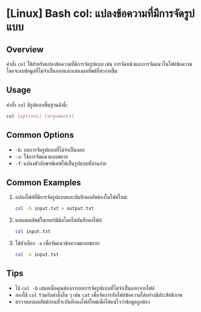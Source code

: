 # [Linux] Bash col: แปลงข้อความที่มีการจัดรูปแบบ

## Overview
คำสั่ง `col` ใช้สำหรับแปลงข้อความที่มีการจัดรูปแบบ เช่น การจัดหน้าและการจัดแนวในไฟล์ข้อความ โดยจะลบข้อมูลที่ไม่จำเป็นออกและแสดงผลลัพธ์ที่สะอาดขึ้น

## Usage
คำสั่ง `col` มีรูปแบบพื้นฐานดังนี้:

```bash
col [options] [arguments]
```

## Common Options
- `-b`: ลบการจัดรูปแบบที่ไม่จำเป็นออก
- `-x`: ใช้การจัดแนวแบบขยาย
- `-f`: แปลงตัวอักษรพิเศษให้เป็นรูปแบบที่อ่านง่าย

## Common Examples
1. แปลงไฟล์ที่มีการจัดรูปแบบและบันทึกผลลัพธ์ลงในไฟล์ใหม่:
   ```bash
   col -b input.txt > output.txt
   ```

2. แสดงผลลัพธ์ในเทอร์มินัลโดยไม่บันทึกลงไฟล์:
   ```bash
   col input.txt
   ```

3. ใช้ตัวเลือก `-x` เพื่อจัดแนวข้อความแบบขยาย:
   ```bash
   col -x input.txt
   ```

## Tips
- ใช้ `col -b` เสมอเมื่อคุณต้องการลบการจัดรูปแบบที่ไม่จำเป็นออกจากไฟล์
- ลองใช้ `col` ร่วมกับคำสั่งอื่น ๆ เช่น `cat` เพื่อจัดการกับไฟล์ข้อความได้อย่างมีประสิทธิภาพ
- ตรวจสอบผลลัพธ์ก่อนที่จะบันทึกลงไฟล์ใหม่เพื่อให้แน่ใจว่าข้อมูลถูกต้อง